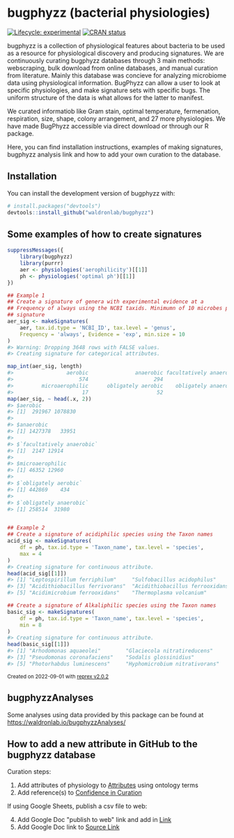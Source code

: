 # bugphyzz (bacterial physiologies)

<!-- badges: start -->

[![Lifecycle:
experimental](https://img.shields.io/badge/lifecycle-experimental-orange.svg)](https://www.tidyverse.org/lifecycle/#experimental)
[![CRAN
status](https://www.r-pkg.org/badges/version/bugphyzz)](https://CRAN.R-project.org/package=bugphyzz)
<!-- badges: end -->
 
bugphyzz is a collection of physiological features about bacteria to be used as a resource for physiological discovery and producing signatures. We are continuously curating bugphyzz databases through 3 main methods: webscraping, bulk download from online databases, and manual curation from literature. Mainly this database was concieve for analyzing microbiome data using physiological information. BugPhyzz can allow a user to look at specific physiologies, and make signature sets with specific bugs. The uniform structure of the data is what allows for the latter to manifest.

We curated informatiob like Gram stain, optimal temperature, fermenation, respiration, size, shape, colony arrangement, and 27 more physiologies. We have made BugPhyzz accessible via direct download or through our R package.

Here, you can find installation instructions, examples of making signatures, bugphyzz analysis link and how to add your own curation to the database.


## Installation

You can install the development version of bugphyzz with:

``` r
# install.packages("devtools")
devtools::install_github("waldronlab/bugphyzz")
```

## Some examples of how to create signatures

``` r
suppressMessages({
    library(bugphyzz)
    library(purrr)
    aer <- physiologies('aerophilicity')[[1]]
    ph <- physiologies('optimal ph')[[1]]
})

## Example 1
## Create a signature of genera with experimental evidence at a 
## Frequency of always using the NCBI taxids. Minimumn of 10 microbes per
## signature
aer_sig <- makeSignatures(
    aer, tax.id.type = 'NCBI_ID', tax.level = 'genus', 
    Frequency = 'always', Evidence = 'exp', min.size = 10
)
#> Warning: Dropping 3648 rows with FALSE values.
#> Creating signature for categorical attributes.

map_int(aer_sig, length)
#>                 aerobic               anaerobic facultatively anaerobic 
#>                     574                     294                     174 
#>         microaerophilic      obligately aerobic    obligately anaerobic 
#>                      17                      52                     104
map(aer_sig, ~ head(.x, 2))
#> $aerobic
#> [1]  291967 1078830
#> 
#> $anaerobic
#> [1] 1427378   33951
#> 
#> $`facultatively anaerobic`
#> [1]  2147 12914
#> 
#> $microaerophilic
#> [1] 46352 12960
#> 
#> $`obligately aerobic`
#> [1] 442869    434
#> 
#> $`obligately anaerobic`
#> [1] 258514  31980


## Example 2
## Create a signature of acidiphilic species using the Taxon names
acid_sig <- makeSignatures(
    df = ph, tax.id.type = 'Taxon_name', tax.level = 'species',
    max = 4
)
#> Creating signature for continuous attribute.
head(acid_sig[[1]])
#> [1] "Leptospirillum ferriphilum"     "Sulfobacillus acidophilus"     
#> [3] "Acidithiobacillus ferrivorans"  "Acidithiobacillus ferrooxidans"
#> [5] "Acidimicrobium ferrooxidans"    "Thermoplasma volcanium"

## Create a signature of Alkaliphilic species using the Taxon names
basic_sig <- makeSignatures(
    df = ph, tax.id.type = 'Taxon_name', tax.level = 'species', 
    min = 8
)
#> Creating signature for continuous attribute.
head(basic_sig[[1]])
#> [1] "Arhodomonas aquaeolei"        "Glaciecola nitratireducens"  
#> [3] "Pseudomonas coronafaciens"    "Sodalis glossinidius"        
#> [5] "Photorhabdus luminescens"     "Hyphomicrobium nitrativorans"
```

<sup>Created on 2022-09-01 with [reprex v2.0.2](https://reprex.tidyverse.org)</sup>

## bugphyzzAnalyses

Some analyses using data provided by this package can be found at https://waldronlab.io/bugphyzzAnalyses/

## How to add a new attribute in GitHub to the bugphyzz database
Curation steps:
 1. Add attributes of physiology to [Attributes](https://github.com/waldronlab/bugphyzz/blob/main/inst/extdata/attributes.tsv) using ontology terms
 2. Add reference(s) to [Confidence in Curation](https://github.com/waldronlab/bugphyzz/blob/main/inst/extdata/confidence_in_curation.tsv)

If using Google Sheets, publish a csv file to web:

 4. Add Google Doc "publish to web" link and add in [Link](https://github.com/waldronlab/bugphyzz/blob/main/inst/extdata/links.tsv)
 5. Add Google Doc link to [Source Link](https://github.com/waldronlab/bugphyzz/blob/main/inst/extdata/source_links.tsv)
